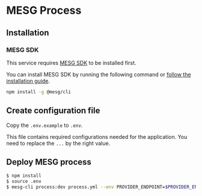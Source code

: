 # MESG Process

## Installation

### MESG SDK

This service requires [MESG SDK](https://github.com/mesg-foundation/engine) to be installed first.

You can install MESG SDK by running the following command or [follow the installation guide](https://docs.mesg.com/guide/start-here/installation.html).

```bash
npm install -g @mesg/cli
```

## Create configuration file

Copy the `.env.example` to `.env`.

This file contains required configurations needed for the application.
You need to replace the `...` by the right value.

## Deploy MESG process

```sh
$ npm install
$ source .env
$ mesg-cli process:dev process.yml --env PROVIDER_ENDPOINT=$PROVIDER_ENDPOINT --env ENCODE_EVENT_SIGNATURE=$ENCODE_EVENT_SIGNATURE --env IPFS_ENDPOINT=$IPFS_ENDPOINT
```
